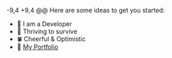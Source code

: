  -9,4 +9,4 @@ Here are some ideas to get you started:
- 🐣 I am a Developer
- 🌻 Thriving to survive
- 🍀 Cheerful & Optimistic
- 🐛 [My Portfolio](arpanarit.netlify.app)

